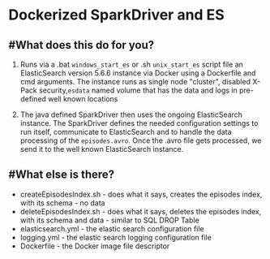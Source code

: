 # Dockerized SparkDriver and ES #

#What does this do for you?
-
1. Runs via a .bat `windows_start_es` or .sh `unix_start_es` script file an ElasticSearch version 5.6.6 instance via Docker using a Dockerfile and cmd arguments.
The instance runs as single node "cluster", disabled X-Pack security,`esdata` named volume that has the data and logs in pre-defined well known locations

2. The java defined SparkDriver then uses the ongoing ElasticSearch instance.
The SparkDriver defines the needed configuration settings to run itself, communicate to ElasticSearch and to handle the data processing of the `episodes.avro`.
Once the .avro file gets processed, we send it to the well known ElasticSearch instance.

#What else is there?
-

- createEpisodesIndex.sh    - does what it says, creates the episodes index, with its schema - no data
- deleteEpisodesIndex.sh    - does what it says, deletes the episodes index, with its schema and data - similar to SQL DROP Table
- elasticsearch.yml         - the elastic search configuration file
- logging.yml               - the elastic search logging configuration file
- Dockerfile                - the Docker image file descriptor
